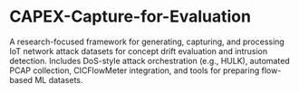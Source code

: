 # CAPEX-Capture-for-Evaluation
A research-focused framework for generating, capturing, and processing IoT network attack datasets for concept drift evaluation and intrusion detection. Includes DoS-style attack orchestration (e.g., HULK), automated PCAP collection, CICFlowMeter integration, and tools for preparing flow-based ML datasets.
